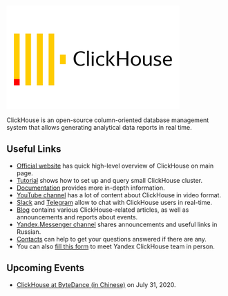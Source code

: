 [![ClickHouse — open source distributed column-oriented DBMS](https://github.com/ClickHouse/ClickHouse/raw/master/website/images/logo-400x240.png)](https://clickhouse.tech)

ClickHouse is an open-source column-oriented database management system that allows generating analytical data reports in real time.
##
## Useful Links

* [Official website](https://clickhouse.tech/) has quick high-level overview of ClickHouse on main page.
* [Tutorial](https://clickhouse.tech/docs/en/getting_started/tutorial/) shows how to set up and query small ClickHouse cluster.
* [Documentation](https://clickhouse.tech/docs/en/) provides more in-depth information.
* [YouTube channel](https://www.youtube.com/c/ClickHouseDB) has a lot of content about ClickHouse in video format.
* [Slack](https://join.slack.com/t/clickhousedb/shared_invite/zt-d2zxkf9e-XyxDa_ucfPxzuH4SJIm~Ng) and [Telegram](https://telegram.me/clickhouse_en) allow to chat with ClickHouse users in real-time.
* [Blog](https://clickhouse.yandex/blog/en/) contains various ClickHouse-related articles, as well as announcements and reports about events.
* [Yandex.Messenger channel](https://yandex.ru/chat/#/join/20e380d9-c7be-4123-ab06-e95fb946975e) shares announcements and useful links in Russian.
* [Contacts](https://clickhouse.tech/#contacts) can help to get your questions answered if there are any.
* You can also [fill this form](https://clickhouse.tech/#meet) to meet Yandex ClickHouse team in person.

## Upcoming Events		

* [ClickHouse at ByteDance (in Chinese)](https://mp.weixin.qq.com/s/Em-HjPylO8D7WPui4RREAQ) on July 31, 2020.
